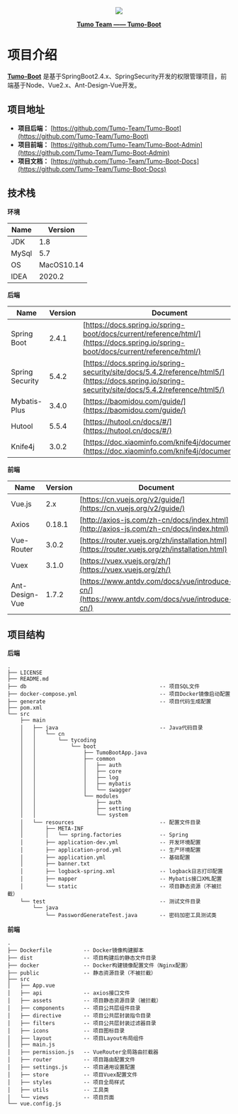 <p align="center">
    <img src="http://cdn.tycoding.cn/MIK-WxRzP9.png" />
</p>
<p align="center">
    <a href="https://github.com/Tumo-Team" target="_blank">
        <strong>Tumo Team —— Tumo-Boot</strong>
    </a>
</p>

# 项目介绍

**[Tumo-Boot](https://github.com/Tumo-Team/Tumo-Boot)** 是基于SpringBoot2.4.x、SpringSecurity开发的权限管理项目，前端基于Node、Vue2.x、Ant-Design-Vue开发。

## 项目地址

- **项目后端：** [https://github.com/Tumo-Team/Tumo-Boot](https://github.com/Tumo-Team/Tumo-Boot)
- **项目前端：** [https://github.com/Tumo-Team/Tumo-Boot-Admin](https://github.com/Tumo-Team/Tumo-Boot-Admin)
- **项目文档：** [https://github.com/Tumo-Team/Tumo-Boot-Docs](https://github.com/Tumo-Team/Tumo-Boot-Docs)

## 技术栈

**环境**

| Name  | Version    |
| ----- | ---------- |
| JDK   | 1.8        |
| MySql | 5.7        |
| OS    | MacOS10.14 |
| IDEA  | 2020.2     |

**后端**

| Name            | Version | Document                                                     |
| --------------- | ------- | ------------------------------------------------------------ |
| Spring Boot     | 2.4.1   | [https://docs.spring.io/spring-boot/docs/current/reference/html/](https://docs.spring.io/spring-boot/docs/current/reference/html/) |
| Spring Security | 5.4.2   | [https://docs.spring.io/spring-security/site/docs/5.4.2/reference/html5/](https://docs.spring.io/spring-security/site/docs/5.4.2/reference/html5/) |
| Mybatis-Plus    | 3.4.0   | [https://baomidou.com/guide/](https://baomidou.com/guide/)   |
| Hutool          | 5.5.4   | [https://hutool.cn/docs/#/](https://hutool.cn/docs/#/)       |
| Knife4j         | 3.0.2   | [https://doc.xiaominfo.com/knife4j/documentation/](https://doc.xiaominfo.com/knife4j/documentation/) |

**前端**

| Name           | Version | Document                                                     |
| -------------- | ------- | ------------------------------------------------------------ |
| Vue.js         | 2.x     | [https://cn.vuejs.org/v2/guide/](https://cn.vuejs.org/v2/guide/) |
| Axios          | 0.18.1  | [http://axios-js.com/zh-cn/docs/index.html](http://axios-js.com/zh-cn/docs/index.html) |
| Vue-Router     | 3.0.2   | [https://router.vuejs.org/zh/installation.html](https://router.vuejs.org/zh/installation.html) |
| Vuex           | 3.1.0   | [https://vuex.vuejs.org/zh/](https://vuex.vuejs.org/zh/)     |
| Ant-Design-Vue | 1.7.2   | [https://www.antdv.com/docs/vue/introduce-cn/](https://www.antdv.com/docs/vue/introduce-cn/) |

## 项目结构

**后端**

```
.
├── LICENSE
├── README.md
├── db											-- 项目SQL文件
├── docker-compose.yml							-- 项目Docker镜像启动配置
├── generate									-- 项目代码生成配置
├── pom.xml				
└── src
    ├── main
    │   ├── java								-- Java代码目录
    │   │   └── cn
    │   │       └── tycoding
    │   │           └── boot
    │   │               ├── TumoBootApp.java
    │   │               ├── common
    │   │               │   ├── auth
    │   │               │   ├── core
    │   │               │   ├── log
    │   │               │   ├── mybatis
    │   │               │   └── swagger
    │   │               └── modules
    │   │                   ├── auth
    │   │                   ├── setting
    │   │                   └── system
    │   └── resources							-- 配置文件目录
    │       ├── META-INF					
    │       │   └── spring.factories			-- Spring
    │       ├── application-dev.yml				-- 开发环境配置
    │       ├── application-prod.yml			-- 生产环境配置
    │       ├── application.yml					-- 基础配置
    │       ├── banner.txt						
    │       ├── logback-spring.xml				-- logback日志打印配置			
    │       ├── mapper							-- Mybatis接口XML配置
    │       └── static							-- 项目静态资源（不被拦截）
    └── test									-- 测试文件目录
        └── java
            └── PasswordGenerateTest.java		-- 密码加密工具测试类
```



**前端**

```
.
├── Dockerfile			-- Docker镜像构建脚本
├── dist				-- 项目构建后的静态文件目录
├── docker				-- Docker构建镜像配置文件（Nginx配置）
├── public				-- 静态资源目录（不被拦截）
├── src				
│   ├── App.vue			
│   ├── api				-- axios接口文件
│   ├── assets			-- 项目静态资源目录（被拦截）
│   ├── components		-- 项目公共层组件目录
│   ├── directive		-- 项目公共层封装指令目录
│   ├── filters			-- 项目公共层封装过滤器目录
│   ├── icons			-- 项目图标目录
│   ├── layout			-- 项目Layout布局组件
│   ├── main.js			
│   ├── permission.js	-- VueRouter全局路由拦截器
│   ├── router			-- 项目路由配置文件
│   ├── settings.js		-- 项目通用设置配置
│   ├── store			-- 项目Vuex配置文件
│   ├── styles			-- 项目全局样式
│   ├── utils			-- 工具类
│   └── views			-- 项目页面
└── vue.config.js
```

